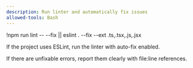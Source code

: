 ```yaml
---
description: Run linter and automatically fix issues
allowed-tools: Bash
---
```


!npm run lint -- --fix || eslint . --fix --ext .ts,.tsx,.js,.jsx

If the project uses ESLint, run the linter with auto-fix enabled.

If there are unfixable errors, report them clearly with file:line references.
